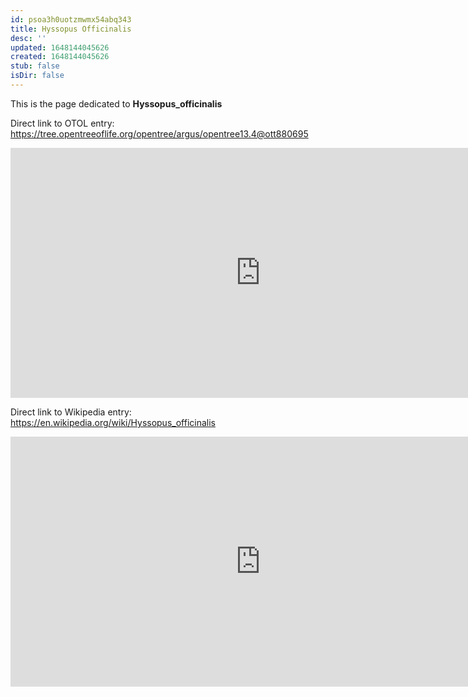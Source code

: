 ```yaml
---
id: psoa3h0uotzmwmx54abq343
title: Hyssopus Officinalis
desc: ''
updated: 1648144045626
created: 1648144045626
stub: false
isDir: false
---
```

This is the page dedicated to **Hyssopus_officinalis**


Direct link to OTOL entry: https://tree.opentreeoflife.org/opentree/argus/opentree13.4@ott880695



<html>
    <body>
    <iframe src="https://tree.opentreeoflife.org/opentree/argus/opentree13.4@ott880695"
    width="800" height="400" frameborder="0" allowfullscreen> </iframe>
    </body>
</html>
    


Direct link to Wikipedia entry: https://en.wikipedia.org/wiki/Hyssopus_officinalis



<html>
    <body>
    <iframe src="https://en.wikipedia.org/wiki/Hyssopus_officinalis"
    width="800" height="400" frameborder="0" allowfullscreen> </iframe>
    </body>
</html>
    
